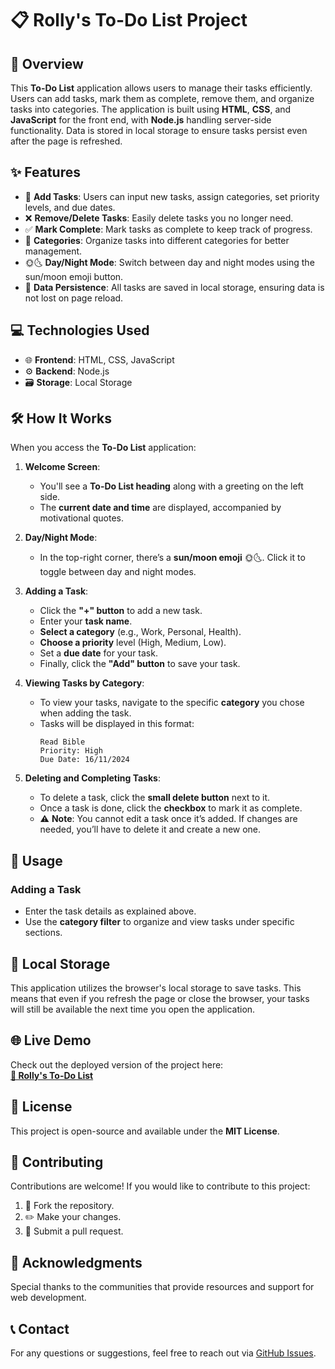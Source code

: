 # 📋 Rolly's To-Do List Project

## 📌 Overview
This **To-Do List** application allows users to manage their tasks efficiently. Users can add tasks, mark them as complete, remove them, and organize tasks into categories. The application is built using **HTML**, **CSS**, and **JavaScript** for the front end, with **Node.js** handling server-side functionality. Data is stored in local storage to ensure tasks persist even after the page is refreshed.

## ✨ Features
- 📝 **Add Tasks**: Users can input new tasks, assign categories, set priority levels, and due dates.
- ❌ **Remove/Delete Tasks**: Easily delete tasks you no longer need.
- ✅ **Mark Complete**: Mark tasks as complete to keep track of progress.
- 📂 **Categories**: Organize tasks into different categories for better management.
- 🌞🌜 **Day/Night Mode**: Switch between day and night modes using the sun/moon emoji button.
- 💾 **Data Persistence**: All tasks are saved in local storage, ensuring data is not lost on page reload.

## 💻 Technologies Used
- 🌐 **Frontend**: HTML, CSS, JavaScript
- ⚙️ **Backend**: Node.js
- 🗃️ **Storage**: Local Storage

## 🛠️ How It Works
When you access the **To-Do List** application:

1. **Welcome Screen**: 
   - You'll see a **To-Do List heading** along with a greeting on the left side.
   - The **current date and time** are displayed, accompanied by motivational quotes.

2. **Day/Night Mode**: 
   - In the top-right corner, there’s a **sun/moon emoji** 🌞🌜. Click it to toggle between day and night modes.

3. **Adding a Task**:
   - Click the **"+" button** to add a new task.
   - Enter your **task name**.
   - **Select a category** (e.g., Work, Personal, Health).
   - **Choose a priority** level (High, Medium, Low).
   - Set a **due date** for your task.
   - Finally, click the **"Add" button** to save your task.

4. **Viewing Tasks by Category**:
   - To view your tasks, navigate to the specific **category** you chose when adding the task.
   - Tasks will be displayed in this format:
     ```
     Read Bible  
     Priority: High  
     Due Date: 16/11/2024
     ```

5. **Deleting and Completing Tasks**:
   - To delete a task, click the **small delete button** next to it.
   - Once a task is done, click the **checkbox** to mark it as complete.
   - ⚠️ **Note**: You cannot edit a task once it’s added. If changes are needed, you’ll have to delete it and create a new one.

## 🚀 Usage

### Adding a Task
- Enter the task details as explained above.
- Use the **category filter** to organize and view tasks under specific sections.

## 💾 Local Storage
This application utilizes the browser's local storage to save tasks. This means that even if you refresh the page or close the browser, your tasks will still be available the next time you open the application.

## 🌐 Live Demo
Check out the deployed version of the project here:  
[**🔗 Rolly's To-Do List**](https://rolivhuwamuzila.github.io/Rolly-s-TO-DO-List-Project/)

## 📜 License
This project is open-source and available under the **MIT License**.

## 🤝 Contributing
Contributions are welcome! If you would like to contribute to this project:
1. 🍴 Fork the repository.
2. ✏️ Make your changes.
3. 🔄 Submit a pull request.

## 💬 Acknowledgments
Special thanks to the communities that provide resources and support for web development.

## 📞 Contact
For any questions or suggestions, feel free to reach out via [GitHub Issues](https://github.com/RolivhuwaMuzila/Rolly-s-TO-DO-List-Project/issues). 


   
